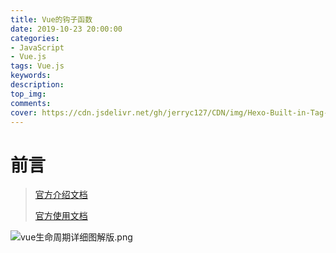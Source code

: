 ```yaml
---
title: Vue的钩子函数
date: 2019-10-23 20:00:00
categories: 
- JavaScript
- Vue.js
tags: Vue.js
keywords: 
description: 
top_img: 
comments: 
cover: https://cdn.jsdelivr.net/gh/jerryc127/CDN/img/Hexo-Built-in-Tag-Plugins-COVER.png
---
```




# 前言

> [官方介绍文档](https://cn.vuejs.org/v2/guide/instance.html#实例生命周期钩子) 
>
> [官方使用文档](https://cn.vuejs.org/v2/api/#选项-生命周期钩子)



![vue生命周期详细图解版.png](https://i.loli.net/2019/11/07/D53BuAXMZCoRp8F.png)